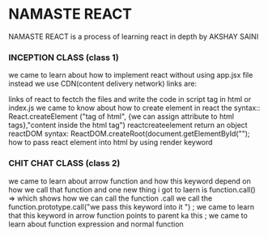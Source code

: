 # NAMASTE REACT
NAMASTE REACT is a process of learning react in depth by AKSHAY SAINI
### INCEPTION CLASS (class 1)
we came to learn about how to implement react without using app.jsx file instead we use CDN(content delivery network)
links are:
<script crossorigin src="https://unpkg.com/react@18/umd/react.development.js"></script>
<script crossorigin src="https://unpkg.com/react-dom@18/umd/react-dom.development.js"></script>

links of react to fectch the files
and write the code in script tag in  html or index.js we came to know about how to create element in react 
the syntax::
React.createElement ("tag of html", {we can assign attribute to html tags},"content inside the html tag") reactcreateelement return an object
reactDOM syntax:
ReactDOM.createRoot(document.getElementById("");
how to pass react element into html by using render keyword


### CHIT CHAT  CLASS (class 2)
 we came to learn about arrow function and how this keyword depend on how we call that function and one new thing i got to laern is 
 function.call() => which shows how we can call the function .call we call the function.prototype.call("we pass this keyword into it ") ;
 we came to learn that this keyword in arrow function points to  parent ka this ;
 we came to learn about function expression and normal function
 
